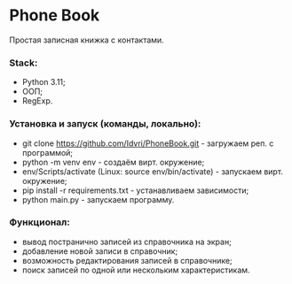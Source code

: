 # Phone Book
Простая записная книжка с контактами.

### Stack:
- Python 3.11;
- ООП;
- RegExp.

### Установка и запуск (команды, локально):
- git clone https://github.com/Idvri/PhoneBook.git - загружаем реп. с программой;
- python -m venv env - создаём вирт. окружение;
- env/Scripts/activate (Linux: source env/bin/activate) - запускаем вирт. окружение;
- pip install -r requirements.txt - устанавливаем зависимости;
- python main.py - запускаем программу.

### Функционал:
- вывод постранично записей из справочника на экран;
- добавление новой записи в справочник;
- возможность редактирования записей в справочнике;
- поиск записей по одной или нескольким характеристикам.

